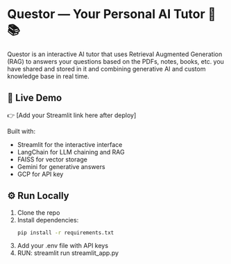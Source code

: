 # Questor — Your Personal AI Tutor 🤖📚

Questor is an interactive AI tutor that uses Retrieval Augmented Generation (RAG) to answers your questions based on the PDFs, notes, books, etc. you have shared and stored in it and combining generative AI and custom knowledge base in real time. 


## 🚀 Live Demo
👉 [Add your Streamlit link here after deploy]

Built with:
- Streamlit for the interactive interface
- LangChain for LLM chaining and RAG
- FAISS for vector storage
- Gemini for generative answers
- GCP for API key


## ⚙️ Run Locally

1. Clone the repo
2. Install dependencies:
   ```bash
   pip install -r requirements.txt
3. Add your .env file with API keys
4. RUN: streamlit run streamlit_app.py